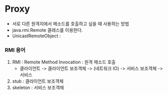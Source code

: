 # Proxy
- 서로 다른 원격지에서 메소드를 호출하고 싶을 때 사용하는 방법
- java.rmi.Remote 클래스를 이용한다.
- UnicastRemoteObject : 


### RMI 용어
1. RMI : Remote Method Invocation : 원격 메소드 호출
   - 클라이언트 -> 클라이언트 보조객체 -> (네트워크 IO) -> 서비스 보조객체 -> 서비스
2. stub : 클라이언트 보조객체
3. skeleton : 서비스 보조객체

